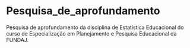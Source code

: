 # Pesquisa_de_aprofundamento
Pesquisa de aprofundamento da disciplina de Estatística Educacional do curso de Especialização em Planejamento e Pesquisa Educacional da FUNDAJ. 
